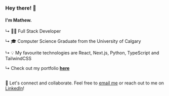 ### Hey there! 👋

#### **I'm Mathew**.

↳ 👨‍💻 Full Stack Developer

↳ 🎓 Computer Science Graduate from the University of Calgary

↳ 💡 My favourite technologies are React, Next.js, Python, TypeScript and TailwindCSS

↳ Check out my portfolio **[here](https://mathew-luong.github.io/)**

## 
🤝 Let's connect and collaborate. Feel free to [email me](mailto:mathewluong7@gmail.com) or reach out to me on [LinkedIn](https://www.linkedin.com/in/mathew-luong/)!
<!--
**mathew-luong/mathew-luong** is a ✨ _special_ ✨ repository because its `README.md` (this file) appears on your GitHub profile.

Here are some ideas to get you started:

- 🔭 I’m currently working on ...
- 🌱 I’m currently learning ...
- 👯 I’m looking to collaborate on ...
- 🤔 I’m looking for help with ...
- 💬 Ask me about ...
- 📫 How to reach me: ...
- 😄 Pronouns: ...
- ⚡ Fun fact: ...
-->
